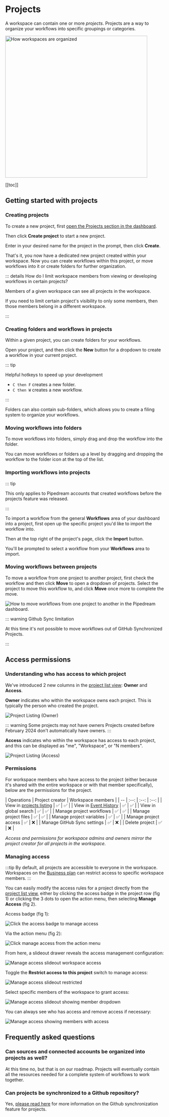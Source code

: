 # Projects

A workspace can contain one or more _projects_. Projects are a way to organize your workflows into specific groupings or categories.

<div class="flex justify-center">
  <img width="450px" src="https://res.cloudinary.com/pipedreamin/image/upload/v1674143831/docs/New_Project_5_zep4ii.png" alt="How workspaces are organized" />
</div>

[[toc]]

## Getting started with projects

### Creating projects

To create a new project, first [open the Projects section in the dashboard](https://pipedream.com/projects).

Then click **Create project** to start a new project.

Enter in your desired name for the project in the prompt, then click **Create**.

That's it, you now have a dedicated new project created within your workspace. Now you can create workflows within this project, or move workflows into it or create folders for further organization.

::: details How do I limit workspace members from viewing or developing workflows in certain projects?

Members of a given workspace can see all projects in the workspace.

If you need to limit certain project's visibility to only some members, then those members belong in a different workspace.

:::

### Creating folders and workflows in projects

Within a given project, you can create folders for your workflows.

Open your project, and then click the **New** button for a dropdown to create a workflow in your current project.

::: tip

Helpful hotkeys to speed up your development

* `C then F` creates a new folder.
* `C then W` creates a new workflow.

:::


Folders can also contain sub-folders, which allows you to create a filing system to organize your workflows.

### Moving workflows into folders

To move workflows into folders, simply drag and drop the workflow into the folder.

You can move workflows or folders up a level by dragging and dropping the workflow to the folder icon at the top of the list.


### Importing workflows into projects

::: tip

This only applies to Pipedream accounts that created workflows before the projects feature was released.

:::

To import a workflow from the general **Workflows** area of your dashboard into a project, first open up the specific project you'd like to import the workflow into.

Then at the top right of the project's page, click the **Import** button.

You'll be prompted to select a workflow from your **Workflows** area to import.

### Moving workflows between projects

To move a workflow from one project to another project, first check the workflow and then click **Move** to open a dropdown of projects. Select the project to move this workflow to, and click **Move** once more to complete the move.

![How to move workflows from one project to another in the Pipedream dashboard.](https://res.cloudinary.com/pipedreamin/image/upload/v1695662665/docs/docs/projects/CleanShot_2023-09-25_at_13.23.38_2x_dyrtlv.png)

::: warning Github Sync limitation

At this time it's not possible to move workflows out of GitHub Synchronized Projects.

:::

## Access permissions

### Understanding who has access to which project
We've introduced 2 new columns in the [project list view](https://pipedream.com/projects): **Owner** and **Access**.

**Owner** indicates who within the workspace owns each project. This is typically the person who created the project.

![Project Listing (Owner)](./images/project-listing-owner.png)

::: warning Some projects may not have owners
Projects created before February 2024 don't automatically have owners.
:::

**Access** indicates who within the workspace has access to each project, and this can be displayed as "me", "Workspace", or "N members".

![Project Listing (Access)](./images/project-listing-access.png)

### Permissions
For workspace members who have access to the project (either because it's shared with the entire workspace or with that member specifically), below are the permissions for the project.

| Operations | Project creator | Workspace members |
| --  | :--: | :--: | :--: |
| View in [projects listing](https://pipedream.com/projects) | :white_check_mark: | :white_check_mark: |
| View in [Event History](https://pipedream.com/event-history) | :white_check_mark: | :white_check_mark: |
| View in global search | :white_check_mark: | :white_check_mark: |
| Manage project workflows | :white_check_mark: | :white_check_mark: |
| Manage project files | :white_check_mark: | :white_check_mark: |
| Manage project variables | :white_check_mark: | :white_check_mark: |
| Manage project access | :white_check_mark: | :x: |
| Manage GitHub Sync settings | :white_check_mark: | :x: |
| Delete project | :white_check_mark: | :x: |

_Access and permissions for workspace admins and owners mirror the project creator for all projects in the workspace._

### Managing access
:::tip By default, all projects are accessible to everyone in the workspace.
Workspaces on the [Business plan](https://pipedream.com/pricing) can restrict access to specific workspace members.
:::

You can easily modify the access rules for a project directly from the [project list view](https://pipedream.com/projects), either by clicking the access badge in the project row (fig 1) or clicking the 3 dots to open the action menu, then selecting **Manage Access** (fig 2).

Access badge (fig 1):

![Click the access badge to manage access](./images/access-badge-click.png)

Via the action menu (fig 2):

![Click manage access from the action menu](./images/manage-access-overflow-menu.png)

From here, a slideout drawer reveals the access management configuration:

![Manage access slideout workspace access](./images/slideout-workspace-share.png)

Toggle the **Restrict access to this project** switch to manage access:

![Manage access slideout restricted](./images/slideout-restricted.png)

Select specific members of the workspace to grant access:

![Manage access slideout showing member dropdown](./images/slideout-member-dropdown.png)

You can always see who has access and remove access if necessary:

![Manage access showing members with access](./images/slideout-member-list.png)

## Frequently asked questions

### Can sources and connected accounts be organized into projects as well?

At this time no, but that is on our roadmap. Projects will eventually contain all the resources needed for a complete system of workflows to work together.

### Can projects be synchronized to a Github repository?

Yes, [please read here](/projects/git/) for more information on the Github synchronization feature for projects.
